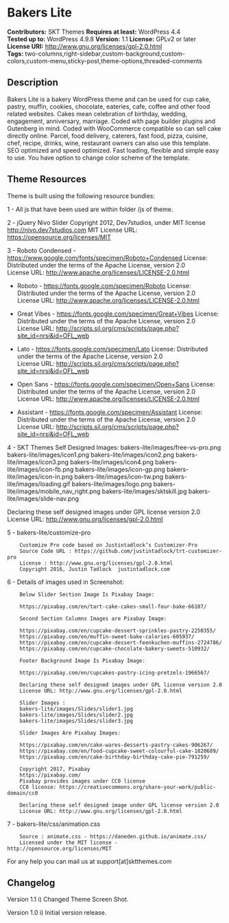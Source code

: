# Bakers Lite

**Contributors:** SKT Themes
**Requires at least:** WordPress 4.4  
**Tested up to:** WordPress 4.9.8
**Version:** 1.1
**License:** GPLv2 or later  
**License URI:** http://www.gnu.org/licenses/gpl-2.0.html  
**Tags:** two-columns,right-sidebar,custom-background,custom-colors,custom-menu,sticky-post,theme-options,threaded-comments

## Description

Bakers Lite is a bakery WordPress theme and can be used for cup cake, pastry, muffin, cookies, chocolate, eateries, cafe, coffee and other food related websites. Cakes mean celebration of birthday, wedding, engagement, anniversary, marriage. Coded with page builder plugins and Gutenberg in mind. Coded with WooCommerce compatible so can sell cake directly online. Parcel, food delivery, caterers, fast food, pizza, cuisine, chef, recipe, drinks, wine, restaurant owners can also use this template. SEO optimized and speed optimized. Fast loading, flexible and simple easy to use. You have option to change color scheme of the template.
 
## Theme Resources

Theme is built using the following resource bundles:

1 - All js that have been used are within folder /js of theme.

2 -     jQuery Nivo Slider
	Copyright 2012, Dev7studios, under MIT license
	http://nivo.dev7studios.com
MIT License URL: https://opensource.org/licenses/MIT

3 - Roboto Condensed - https://www.google.com/fonts/specimen/Roboto+Condensed
	License: Distributed under the terms of the Apache License, version 2.0				
	License URL: http://www.apache.org/licenses/LICENSE-2.0.html
	
  - Roboto - https://fonts.google.com/specimen/Roboto
	License: Distributed under the terms of the Apache License, version 2.0				
	License URL: http://www.apache.org/licenses/LICENSE-2.0.html	
	
  - Great Vibes - https://fonts.google.com/specimen/Great+Vibes
	License: Distributed under the terms of the Apache License, version 2.0				
	License URL: http://scripts.sil.org/cms/scripts/page.php?site_id=nrsi&id=OFL_web	
	
  - Lato - https://fonts.google.com/specimen/Lato
	License: Distributed under the terms of the Apache License, version 2.0				
	License URL: http://scripts.sil.org/cms/scripts/page.php?site_id=nrsi&id=OFL_web
	
  - Open Sans - https://fonts.google.com/specimen/Open+Sans
	License: Distributed under the terms of the Apache License, version 2.0				
	License URL: http://www.apache.org/licenses/LICENSE-2.0.html
	
  - Assistant - https://fonts.google.com/specimen/Assistant
	License: Distributed under the terms of the Apache License, version 2.0				
	License URL: http://scripts.sil.org/cms/scripts/page.php?site_id=nrsi&id=OFL_web	
	
		
4 - SKT Themes Self Designed Images:
	bakers-lite/images/free-vs-pro.png
	bakers-lite/images/icon1.png
	bakers-lite/images/icon2.png
	bakers-lite/images/icon3.png
	bakers-lite/images/icon4.png
	bakers-lite/images/icon-fb.png
	bakers-lite/images/icon-gp.png
	bakers-lite/images/icon-in.png
	bakers-lite/images/icon-tw.png
	bakers-lite/images/loading.gif
	bakers-lite/images/logo.png
	bakers-lite/images/mobile_nav_right.png
	bakers-lite/images/sktskill.jpg
	bakers-lite/images/slide-nav.png
		
Declaring these self designed images under GPL license version 2.0
License URL: http://www.gnu.org/licenses/gpl-2.0.html
		
5 -     bakers-lite/customize-pro	

		Customize Pro code based on Justintadlock’s Customizer-Pro 
		Source Code URL : https://github.com/justintadlock/trt-customizer-pro			
		License : http://www.gnu.org/licenses/gpl-2.0.html
		Copyright 2016, Justin Tadlock	justintadlock.com
		
6 -     Details of images used in Screenshot:
		
		Below Slider Section Image Is Pixabay Image:
		
		https://pixabay.com/en/tart-cake-cakes-small-four-bake-66107/
		
		Second Section Columns Images are Pixabay Image:
		
		https://pixabay.com/en/cupcake-dessert-sprinkles-pastry-2250355/
		https://pixabay.com/en/muffin-sweet-bake-calories-605937/
		https://pixabay.com/en/cupcake-dessert-feenkuchen-muffins-2724786/
		https://pixabay.com/en/cupcake-chocolate-bakery-sweets-510932/
		
		Footer Background Image Is Pixabay Image:
		
		https://pixabay.com/en/cupcakes-pastry-icing-pretzels-1966567/		
		
		Declaring these self designed images under GPL license version 2.0
		License URL: http://www.gnu.org/licenses/gpl-2.0.html
		
		Slider Images : 
		bakers-lite/images/Slides/slider1.jpg
		bakers-lite/images/Slides/slider2.jpg
		bakers-lite/images/Slides/slider3.jpg
        
        Slider Images Are Pixabay Images:  
		
		https://pixabay.com/en/cake-wares-desserts-pastry-cakes-906267/
		https://pixabay.com/en/food-cupcake-sweet-colourful-cake-1820689/
		https://pixabay.com/en/cake-birthday-birthday-cake-pie-791259/

		Copyright 2017, Pixabay
		https://pixabay.com/ 
		Pixabay provides images under CC0 license
 		CC0 license: https://creativecommons.org/share-your-work/public-domain/cc0
			
		Declaring these self designed image under GPL license version 2.0
		License URL: http://www.gnu.org/licenses/gpl-2.0.html
        
7 -     bakers-lite/css/animation.css 

		Source : animate.css - https://daneden.github.io/animate.css/
		Licensed under the MIT license - http://opensource.org/licenses/MIT
        
For any help you can mail us at support[at]sktthemes.com

## Changelog
Version 1.1
i)   Changed Theme Screen Shot.

Version 1.0
i)   Initial version release.